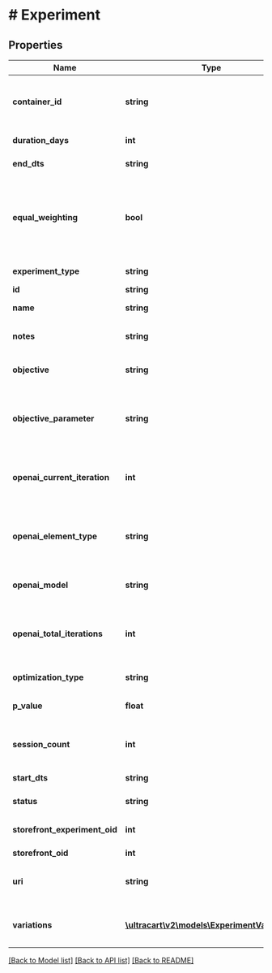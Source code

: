 # # Experiment

## Properties

Name | Type | Description | Notes
------------ | ------------- | ------------- | -------------
**container_id** | **string** | Contained ID where the experiment element was located | [optional]
**duration_days** | **int** | Duration in days | [optional]
**end_dts** | **string** | End date/time | [optional]
**equal_weighting** | **bool** | Whether or not traffic is equally weighted or shifts over time during the experiment | [optional]
**experiment_type** | **string** | The type of experiment | [optional]
**id** | **string** | Experiment id | [optional]
**name** | **string** | Experiment name | [optional]
**notes** | **string** | Notes about the experiment | [optional]
**objective** | **string** | Objective that is being optimized | [optional]
**objective_parameter** | **string** | Objective parameter (such as event name) that is being optimized | [optional]
**openai_current_iteration** | **int** | The current iteration of the OpenAI related experiment | [optional]
**openai_element_type** | **string** | The type of OpenAI element being experimented on | [optional]
**openai_model** | **string** | The type of OpenAI model used | [optional]
**openai_total_iterations** | **int** | The total number of iterations to perform on the experiment | [optional]
**optimization_type** | **string** | Type of optimization | [optional]
**p_value** | **float** | Statistics p-value for the experiment | [optional]
**session_count** | **int** | Total number of sessions in the experiment | [optional]
**start_dts** | **string** | Start date/time | [optional]
**status** | **string** | Status of the experiment | [optional]
**storefront_experiment_oid** | **int** | Storefront Experiment Oid | [optional]
**storefront_oid** | **int** | Storefront oid | [optional]
**uri** | **string** | URI the experiment was started on | [optional]
**variations** | [**\ultracart\v2\models\ExperimentVariation[]**](ExperimentVariation.md) | Variations being tested in the experiment | [optional]

[[Back to Model list]](../../README.md#models) [[Back to API list]](../../README.md#endpoints) [[Back to README]](../../README.md)
